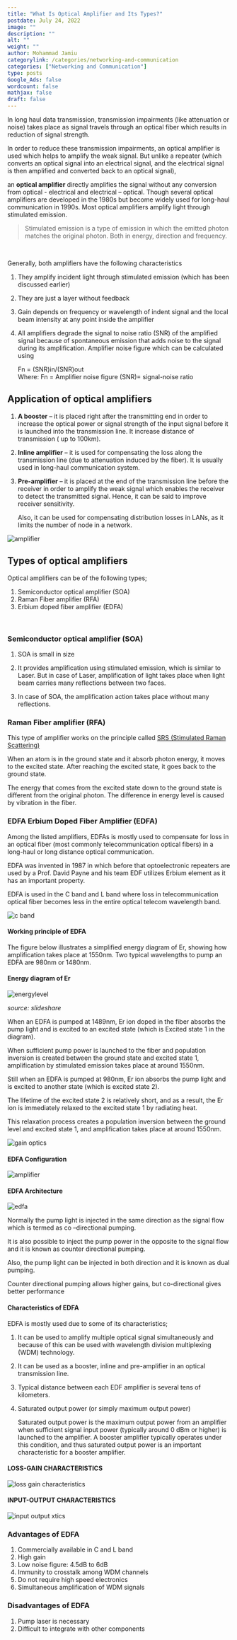 ```yaml
---
title: "What Is Optical Amplifier and Its Types?"
postdate: July 24, 2022
image: ""
description: ""
alt: ""
weight: ""
author: Mohammad Jamiu
categorylink: /categories/networking-and-communication
categories: ["Networking and Communication"]
type: posts
Google_Ads: false
wordcount: false
mathjax: false
draft: false
---
```


In long haul data transmission, transmission impairments (like attenuation or noise) takes place as signal travels through an optical fiber which results in reduction of signal strength.

In order to reduce these transmission impairments, an optical amplifier is used which helps to amplify the weak signal.
But unlike a repeater (which converts an optical signal into an electrical signal, and the electrical signal is then amplified and converted back to an optical signal),

an **optical amplifier** directly amplifies the signal without any conversion from optical - electrical and electrical – optical.
Though several optical amplifiers are developed in the 1980s but become widely used for long-haul communication in 1990s.
Most optical amplifiers amplify light through stimulated emission.

<blockquote class="blockquote">

<p class="quote-text">
Stimulated emission is a type of emission in which the emitted photon matches the original photon. Both in energy, direction and frequency.
</p>
</blockquote>
<br>

Generally, both amplifiers have the following characteristics

1. They amplify incident light through stimulated emission (which has been discussed earlier)
1. They are just a layer without feedback
1. Gain depends on frequency or wavelength of indent signal and the local beam intensity at any point inside the amplifier
1. All amplifiers degrade the signal to noise ratio (SNR) of the amplified signal because of spontaneous emission that adds noise to the signal during its amplification.
   Amplifier noise figure which can be calculated using

   Fn = (SNR)in/(SNR)out </br>
   Where: Fn = Amplifier noise figure
   (SNR)= signal-noise ratio

## Application of optical amplifiers

1. **A booster** – it is placed right after the transmitting end in order to increase the optical power or signal strength of the input signal before it is launched into the transmission line. It increase distance of transmission ( up to 100km).

1. **Inline amplifier** – it is used for compensating the loss along the transmission line (due to attenuation induced by the fiber). It is usually used in long-haul communication system.

1. **Pre-amplifier** – it is placed at the end of the transmission line before the receiver in order to amplify the weak signal which enables the receiver to detect the transmitted signal. Hence, it can be said to improve receiver sensitivity.

   Also, it can be used for compensating distribution losses in LANs, as it limits the number of node in a network.

<img loading="lazy" src="/images/amplifier.webp" alt="amplifier ">

## Types of optical amplifiers

Optical amplifiers can be of the following types;

1. Semiconductor optical amplifier (SOA)
1. Raman Fiber amplifier (RFA)
1. Erbium doped fiber amplifier (EDFA)

</br>

### Semiconductor optical amplifier (SOA)

1. SOA is small in size

1. It provides amplification using stimulated emission, which is similar to Laser. But in case of Laser, amplification of light takes place when light beam carries many reflections between two faces.
1. In case of SOA, the amplification action takes place without many reflections.

### Raman Fiber amplifier (RFA)

This type of amplifier works on the principle called <a class="links-to-article" href="/networking/linear-and-nonlinear-scattering-losses-in-optical-fiber/">SRS (Stimulated Raman Scattering)</a>

When an atom is in the ground state and it absorb photon energy, it moves to the excited state. After reaching the excited state, it goes back to the ground state.

The energy that comes from the excited state down to the ground state is different from the original photon.
The difference in energy level is caused by vibration in the fiber.

### EDFA Erbium Doped Fiber Amplifier (EDFA)

Among the listed amplifiers, EDFAs is mostly used to compensate for loss in an optical fiber (most commonly telecommunication optical fibers) in a long-haul or long distance optical communication.

EDFA was invented in 1987 in which before that optoelectronic repeaters are used by a Prof. David Payne and his team
EDF utilizes Erbium element as it has an important property.

EDFA is used in the C band and L band where loss in telecommunication optical fiber becomes less in the entire optical telecom wavelength band.

<img loading="lazy" src="/images/cband_1.webp" alt="c band ">

#### Working principle of EDFA

The figure below illustrates a simplified energy diagram of Er, showing how amplification takes place at 1550nm. Two typical wavelengths to pump an EDFA are 980nm or 1480nm.

#### Energy diagram of Er

<img loading="lazy" src="/images/energylevel.jpg" alt="energylevel ">

_source: slideshare_

When an EDFA is pumped at 1489nm, Er ion doped in the fiber absorbs the pump light and is excited to an excited state (which is Excited state 1 in the diagram).

When sufficient pump power is launched to the fiber and population inversion is created between the ground state and excited state 1, amplification by stimulated emission takes place at around 1550nm.

Still when an EDFA is pumped at 980nm, Er ion absorbs the pump light and is excited to another state (which is excited state 2).

The lifetime of the excited state 2 is relatively short, and as a result, the Er ion is immediately relaxed to the excited state 1 by radiating heat.

This relaxation process creates a population inversion between the ground level and excited state 1, and amplification takes place at around 1550nm.

<img loading="lazy" src="/images/gainoptics.jpg" alt="gain optics ">

#### EDFA Configuration

<img loading="lazy" src="/images/amplifier.webp" alt="amplifier ">

#### EDFA Architecture

<img loading="lazy" src="/images/gainb_1 (1).webp" alt="edfa ">

Normally the pump light is injected in the same direction as the signal flow which is termed as co –directional pumping.

It is also possible to inject the pump power in the opposite to the signal flow and it is known as counter directional pumping.

Also, the pump light can be injected in both direction and it is known as dual pumping.

Counter directional pumping allows higher gains, but co-directional gives better performance

#### Characteristics of EDFA

EDFA is mostly used due to some of its characteristics;

1. It can be used to amplify multiple optical signal simultaneously and because of this can be used with wavelength division multiplexing (WDM) technology.

1. It can be used as a booster, inline and pre-amplifier in an optical transmission line.
1. Typical distance between each EDF amplifier is several tens of kilometers.
1. Saturated output power (or simply maximum output power)

   Saturated output power is the maximum output power from an amplifier when sufficient signal input power (typically around 0 dBm or higher) is launched to the amplifier. A booster amplifier typically operates under this condition, and thus saturated output power is an important characteristic for a booster amplifier.

#### LOSS-GAIN CHARACTERISTICS

<img loading="lazy" src="/images/lossg_1.webp" alt="loss gain characteristics ">

#### INPUT-OUTPUT CHARACTERISTICS

<img loading="lazy" src="/images/gainb_2.webp" alt="input output xtics ">

### Advantages of EDFA

1. Commercially available in C and L band
1. High gain
1. Low noise figure: 4.5dB to 6dB
1. Immunity to crosstalk among WDM channels
1. Do not require high speed electronics
1. Simultaneous amplification of WDM signals

### Disadvantages of EDFA

1. Pump laser is necessary
1. Difficult to integrate with other components
